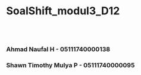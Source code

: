 # SoalShift_modul3_D12
</br></br>
### Ahmad Naufal H - 05111740000138
### Shawn Timothy Mulya P - 05111740000095
